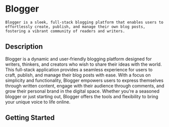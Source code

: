 # Blogger

```text
Blogger is a sleek, full-stack blogging platform that enables users to effortlessly create, publish, and manage their own blog posts, fostering a vibrant community of readers and writers.
```

## Description

Blogger is a dynamic and user-friendly blogging platform designed for writers, thinkers, and creators who wish to share their ideas with the world. This full-stack application provides a seamless experience for users to craft, publish, and manage their blog posts with ease. With a focus on simplicity and functionality, Blogger empowers users to express themselves through written content, engage with their audience through comments, and grow their personal brand in the digital space. Whether you’re a seasoned blogger or just starting out, Blogger offers the tools and flexibility to bring your unique voice to life online.

## Getting Started

